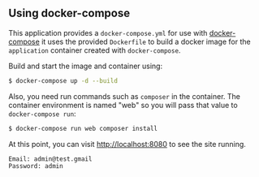 ## Using docker-compose

This application provides a `docker-compose.yml` for use with
[docker-compose](https://docs.docker.com/compose/) it
uses the provided `Dockerfile` to build a docker image 
for the `application` container created with `docker-compose`.

Build and start the image and container using:

```bash
$ docker-compose up -d --build
```

Also, you need run commands such as `composer` in the container.  The container 
environment is named "web" so you will pass that value to 
`docker-compose run`:

```bash
$ docker-compose run web composer install
```

At this point, you can visit [http://localhost:8080](http://localhost:8080/) to see the site running.

```bash
Email: admin@test.gmail
Password: admin
```